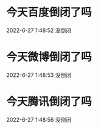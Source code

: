 # 今天百度倒闭了吗

2022-6-27 1:48:52 没倒闭

# 今天微博倒闭了吗

2022-6-27 1:48:53 没倒闭

# 今天腾讯倒闭了吗

2022-6-27 1:48:56 没倒闭


